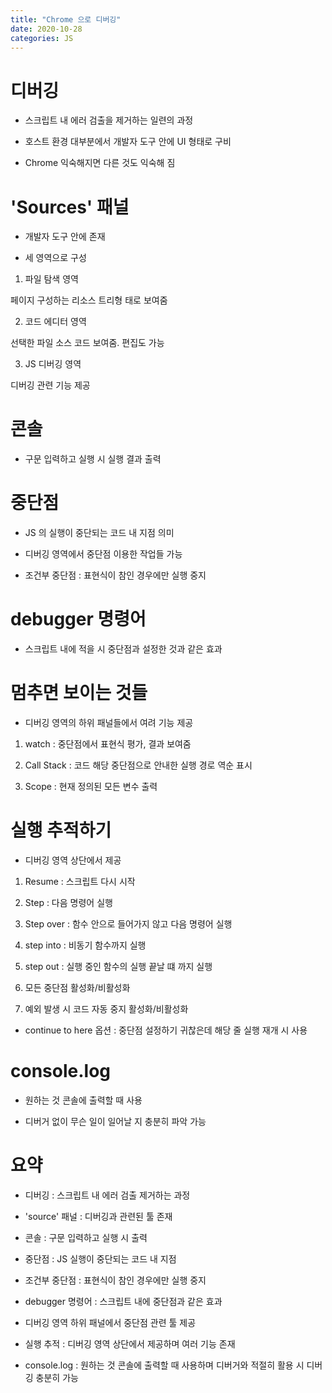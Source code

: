 ```yaml
---
title: "Chrome 으로 디버깅"
date: 2020-10-28
categories: JS
---
```


# 디버깅

- 스크립트 내 에러 검출을 제거하는 일련의 과정

- 호스트 환경 대부분에서 개발자 도구 안에 UI 형태로 구비

- Chrome 익숙해지면 다른 것도 익숙해 짐

# 'Sources' 패널

- 개발자 도구 안에 존재

- 세 영역으로 구성

1. 파일 탐색 영역

페이지 구성하는 리소스 트리형 태로 보여줌

2. 코드 에디터 영역

선택한 파일 소스 코드 보여줌. 편집도 가능

3. JS 디버깅 영역

디버깅 관련 기능 제공

# 콘솔

- 구문 입력하고 실행 시 실행 결과 출력

# 중단점

- JS 의 실행이 중단되는 코드 내 지점 의미

- 디버깅 영역에서 중단점 이용한 작업들 가능

* 조건부 중단점 : 표현식이 참인 경우에만 실행 중지

# debugger 명령어

- 스크립트 내에 적을 시 중단점과 설정한 것과 같은 효과

# 멈추면 보이는 것들

- 디버깅 영역의 하위 패널들에서 여려 기능 제공

1. watch : 중단점에서 표현식 평가, 결과 보여줌

2. Call Stack : 코드 해당 중단점으로 안내한 실행 경로 역순 표시

3. Scope : 현재 정의된 모든 변수 출력

# 실행 추적하기

- 디버깅 영역 상단에서 제공

1. Resume : 스크립트 다시 시작

2. Step : 다음 명령어 실행

3. Step over : 함수 안으로 들어가지 않고 다음 명령어 실행

4. step into : 비동기 함수까지 실행

5. step out : 실행 중인 함수의 실행 끝날 떄 까지 실행

6. 모든 중단점 활성화/비활성화

7. 예외 발생 시 코드 자동 중지 활성화/비활성화

- continue to here 옵션 : 중단점 설정하기 귀찮은데 해당 줄 실행 재개 시 사용

# console.log

- 원하는 것 콘솔에 출력할 때 사용

- 디버거 없이 무슨 일이 일어날 지 충분히 파악 가능

# 요약

- 디버깅 : 스크립트 내 에러 검출 제거하는 과정

- 'source' 패널 : 디버깅과 관련된 툴 존재

- 콘솔 : 구문 입력하고 실행 시 출력

- 중단점 : JS 실행이 중단되는 코드 내 지점

- 조건부 중단점 : 표현식이 참인 경우에만 실행 중지

- debugger 명령어 : 스크립트 내에 중단점과 같은 효과

- 디버깅 영역 하위 패널에서 중단점 관련 툴 제공

- 실행 추적 : 디버깅 영역 상단에서 제공하며 여러 기능 존재

- console.log : 원하는 것 콘솔에 출력할 때 사용하며 디버거와 적절히 활용 시 디버깅 충분히 가능
